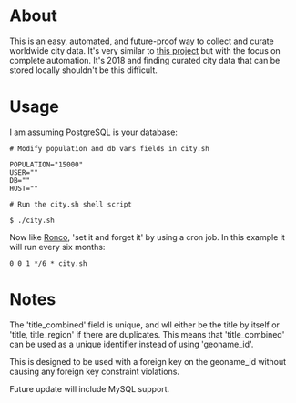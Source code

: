 # About

This is an easy, automated, and future-proof way to collect and curate worldwide city data. It's very similar to [this project](https://github.com/JoshSmith/worldwide-city-database) but with the focus on complete automation. It's 2018 and finding curated city data that can be stored locally shouldn't be this difficult.

# Usage

I am assuming PostgreSQL is your database:

```
# Modify population and db vars fields in city.sh

POPULATION="15000"
USER=""
DB=""
HOST=""

# Run the city.sh shell script

$ ./city.sh
```
Now like [Ronco](https://www.youtube.com/watch?v=GG43jyZ65R8), 'set it and forget it' by using a cron job. In this example it will run every six months:

`0 0 1 */6 * city.sh`

# Notes

The 'title_combined' field is unique, and wll either be the title by itself or 'title, title_region' if there are duplicates. This means that 'title_combined' can be used as a unique identifier instead of using 'geoname_id'.

This is designed to be used with a foreign key on the geoname_id without causing any foreign key constraint violations.

Future update will include MySQL support.
